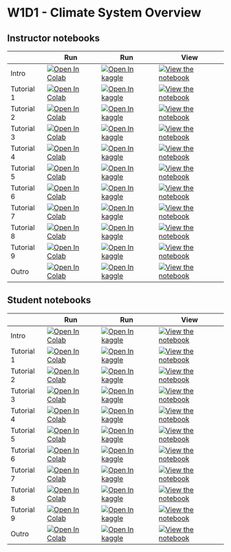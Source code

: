 # W1D1 - Climate System Overview

## Instructor notebooks

|   | Run | Run | View |
| - | --- | --- | ---- |
| Intro | [![Open In Colab](https://colab.research.google.com/assets/colab-badge.svg)](https://colab.research.google.com/github/neuromatch/climate-test-build/blob/main/tutorials/W1D1_ClimateSystemOverview/W1D1_Intro.ipynb) | [![Open In kaggle](https://kaggle.com/static/images/open-in-kaggle.svg)](https://kaggle.com/kernels/welcome?src=https://raw.githubusercontent.com/neuromatch/climate-test-build/main/tutorials/W1D1_ClimateSystemOverview/W1D1_Intro.ipynb) | [![View the notebook](https://img.shields.io/badge/render-nbviewer-orange.svg)](https://nbviewer.jupyter.org/github/neuromatch/climate-test-build/blob/main/tutorials/W1D1_ClimateSystemOverview/W1D1_Intro.ipynb?flush_cache=true) |
| Tutorial 1 | [![Open In Colab](https://colab.research.google.com/assets/colab-badge.svg)](https://colab.research.google.com/github/neuromatch/climate-test-build/blob/main/tutorials/W1D1_ClimateSystemOverview/instructor/W1D1_Tutorial1.ipynb) | [![Open In kaggle](https://kaggle.com/static/images/open-in-kaggle.svg)](https://kaggle.com/kernels/welcome?src=https://raw.githubusercontent.com/neuromatch/climate-test-build/main/tutorials/W1D1_ClimateSystemOverview/instructor/W1D1_Tutorial1.ipynb) | [![View the notebook](https://img.shields.io/badge/render-nbviewer-orange.svg)](https://nbviewer.jupyter.org/github/neuromatch/climate-test-build/blob/main/tutorials/W1D1_ClimateSystemOverview/instructor/W1D1_Tutorial1.ipynb?flush_cache=true) |
| Tutorial 2 | [![Open In Colab](https://colab.research.google.com/assets/colab-badge.svg)](https://colab.research.google.com/github/neuromatch/climate-test-build/blob/main/tutorials/W1D1_ClimateSystemOverview/instructor/W1D1_Tutorial2.ipynb) | [![Open In kaggle](https://kaggle.com/static/images/open-in-kaggle.svg)](https://kaggle.com/kernels/welcome?src=https://raw.githubusercontent.com/neuromatch/climate-test-build/main/tutorials/W1D1_ClimateSystemOverview/instructor/W1D1_Tutorial2.ipynb) | [![View the notebook](https://img.shields.io/badge/render-nbviewer-orange.svg)](https://nbviewer.jupyter.org/github/neuromatch/climate-test-build/blob/main/tutorials/W1D1_ClimateSystemOverview/instructor/W1D1_Tutorial2.ipynb?flush_cache=true) |
| Tutorial 3 | [![Open In Colab](https://colab.research.google.com/assets/colab-badge.svg)](https://colab.research.google.com/github/neuromatch/climate-test-build/blob/main/tutorials/W1D1_ClimateSystemOverview/instructor/W1D1_Tutorial3.ipynb) | [![Open In kaggle](https://kaggle.com/static/images/open-in-kaggle.svg)](https://kaggle.com/kernels/welcome?src=https://raw.githubusercontent.com/neuromatch/climate-test-build/main/tutorials/W1D1_ClimateSystemOverview/instructor/W1D1_Tutorial3.ipynb) | [![View the notebook](https://img.shields.io/badge/render-nbviewer-orange.svg)](https://nbviewer.jupyter.org/github/neuromatch/climate-test-build/blob/main/tutorials/W1D1_ClimateSystemOverview/instructor/W1D1_Tutorial3.ipynb?flush_cache=true) |
| Tutorial 4 | [![Open In Colab](https://colab.research.google.com/assets/colab-badge.svg)](https://colab.research.google.com/github/neuromatch/climate-test-build/blob/main/tutorials/W1D1_ClimateSystemOverview/instructor/W1D1_Tutorial4.ipynb) | [![Open In kaggle](https://kaggle.com/static/images/open-in-kaggle.svg)](https://kaggle.com/kernels/welcome?src=https://raw.githubusercontent.com/neuromatch/climate-test-build/main/tutorials/W1D1_ClimateSystemOverview/instructor/W1D1_Tutorial4.ipynb) | [![View the notebook](https://img.shields.io/badge/render-nbviewer-orange.svg)](https://nbviewer.jupyter.org/github/neuromatch/climate-test-build/blob/main/tutorials/W1D1_ClimateSystemOverview/instructor/W1D1_Tutorial4.ipynb?flush_cache=true) |
| Tutorial 5 | [![Open In Colab](https://colab.research.google.com/assets/colab-badge.svg)](https://colab.research.google.com/github/neuromatch/climate-test-build/blob/main/tutorials/W1D1_ClimateSystemOverview/instructor/W1D1_Tutorial5.ipynb) | [![Open In kaggle](https://kaggle.com/static/images/open-in-kaggle.svg)](https://kaggle.com/kernels/welcome?src=https://raw.githubusercontent.com/neuromatch/climate-test-build/main/tutorials/W1D1_ClimateSystemOverview/instructor/W1D1_Tutorial5.ipynb) | [![View the notebook](https://img.shields.io/badge/render-nbviewer-orange.svg)](https://nbviewer.jupyter.org/github/neuromatch/climate-test-build/blob/main/tutorials/W1D1_ClimateSystemOverview/instructor/W1D1_Tutorial5.ipynb?flush_cache=true) |
| Tutorial 6 | [![Open In Colab](https://colab.research.google.com/assets/colab-badge.svg)](https://colab.research.google.com/github/neuromatch/climate-test-build/blob/main/tutorials/W1D1_ClimateSystemOverview/instructor/W1D1_Tutorial6.ipynb) | [![Open In kaggle](https://kaggle.com/static/images/open-in-kaggle.svg)](https://kaggle.com/kernels/welcome?src=https://raw.githubusercontent.com/neuromatch/climate-test-build/main/tutorials/W1D1_ClimateSystemOverview/instructor/W1D1_Tutorial6.ipynb) | [![View the notebook](https://img.shields.io/badge/render-nbviewer-orange.svg)](https://nbviewer.jupyter.org/github/neuromatch/climate-test-build/blob/main/tutorials/W1D1_ClimateSystemOverview/instructor/W1D1_Tutorial6.ipynb?flush_cache=true) |
| Tutorial 7 | [![Open In Colab](https://colab.research.google.com/assets/colab-badge.svg)](https://colab.research.google.com/github/neuromatch/climate-test-build/blob/main/tutorials/W1D1_ClimateSystemOverview/instructor/W1D1_Tutorial7.ipynb) | [![Open In kaggle](https://kaggle.com/static/images/open-in-kaggle.svg)](https://kaggle.com/kernels/welcome?src=https://raw.githubusercontent.com/neuromatch/climate-test-build/main/tutorials/W1D1_ClimateSystemOverview/instructor/W1D1_Tutorial7.ipynb) | [![View the notebook](https://img.shields.io/badge/render-nbviewer-orange.svg)](https://nbviewer.jupyter.org/github/neuromatch/climate-test-build/blob/main/tutorials/W1D1_ClimateSystemOverview/instructor/W1D1_Tutorial7.ipynb?flush_cache=true) |
| Tutorial 8 | [![Open In Colab](https://colab.research.google.com/assets/colab-badge.svg)](https://colab.research.google.com/github/neuromatch/climate-test-build/blob/main/tutorials/W1D1_ClimateSystemOverview/instructor/W1D1_Tutorial8.ipynb) | [![Open In kaggle](https://kaggle.com/static/images/open-in-kaggle.svg)](https://kaggle.com/kernels/welcome?src=https://raw.githubusercontent.com/neuromatch/climate-test-build/main/tutorials/W1D1_ClimateSystemOverview/instructor/W1D1_Tutorial8.ipynb) | [![View the notebook](https://img.shields.io/badge/render-nbviewer-orange.svg)](https://nbviewer.jupyter.org/github/neuromatch/climate-test-build/blob/main/tutorials/W1D1_ClimateSystemOverview/instructor/W1D1_Tutorial8.ipynb?flush_cache=true) |
| Tutorial 9 | [![Open In Colab](https://colab.research.google.com/assets/colab-badge.svg)](https://colab.research.google.com/github/neuromatch/climate-test-build/blob/main/tutorials/W1D1_ClimateSystemOverview/instructor/W1D1_Tutorial9.ipynb) | [![Open In kaggle](https://kaggle.com/static/images/open-in-kaggle.svg)](https://kaggle.com/kernels/welcome?src=https://raw.githubusercontent.com/neuromatch/climate-test-build/main/tutorials/W1D1_ClimateSystemOverview/instructor/W1D1_Tutorial9.ipynb) | [![View the notebook](https://img.shields.io/badge/render-nbviewer-orange.svg)](https://nbviewer.jupyter.org/github/neuromatch/climate-test-build/blob/main/tutorials/W1D1_ClimateSystemOverview/instructor/W1D1_Tutorial9.ipynb?flush_cache=true) |
| Outro | [![Open In Colab](https://colab.research.google.com/assets/colab-badge.svg)](https://colab.research.google.com/github/neuromatch/climate-test-build/blob/main/tutorials/W1D1_ClimateSystemOverview/W1D1_Outro.ipynb) | [![Open In kaggle](https://kaggle.com/static/images/open-in-kaggle.svg)](https://kaggle.com/kernels/welcome?src=https://raw.githubusercontent.com/neuromatch/climate-test-build/main/tutorials/W1D1_ClimateSystemOverview/W1D1_Outro.ipynb) | [![View the notebook](https://img.shields.io/badge/render-nbviewer-orange.svg)](https://nbviewer.jupyter.org/github/neuromatch/climate-test-build/blob/main/tutorials/W1D1_ClimateSystemOverview/W1D1_Outro.ipynb?flush_cache=true) |


## Student notebooks

|   | Run | Run | View |
| - | --- | --- | ---- |
| Intro | [![Open In Colab](https://colab.research.google.com/assets/colab-badge.svg)](https://colab.research.google.com/github/neuromatch/climate-test-build/blob/main/tutorials/W1D1_ClimateSystemOverview/W1D1_Intro.ipynb) | [![Open In kaggle](https://kaggle.com/static/images/open-in-kaggle.svg)](https://kaggle.com/kernels/welcome?src=https://raw.githubusercontent.com/neuromatch/climate-test-build/main/tutorials/W1D1_ClimateSystemOverview/W1D1_Intro.ipynb) | [![View the notebook](https://img.shields.io/badge/render-nbviewer-orange.svg)](https://nbviewer.jupyter.org/github/neuromatch/climate-test-build/blob/main/tutorials/W1D1_ClimateSystemOverview/W1D1_Intro.ipynb?flush_cache=true) |
| Tutorial 1 | [![Open In Colab](https://colab.research.google.com/assets/colab-badge.svg)](https://colab.research.google.com/github/neuromatch/climate-test-build/blob/main/tutorials/W1D1_ClimateSystemOverview/student/W1D1_Tutorial1.ipynb) | [![Open In kaggle](https://kaggle.com/static/images/open-in-kaggle.svg)](https://kaggle.com/kernels/welcome?src=https://raw.githubusercontent.com/neuromatch/climate-test-build/main/tutorials/W1D1_ClimateSystemOverview/student/W1D1_Tutorial1.ipynb) | [![View the notebook](https://img.shields.io/badge/render-nbviewer-orange.svg)](https://nbviewer.jupyter.org/github/neuromatch/climate-test-build/blob/main/tutorials/W1D1_ClimateSystemOverview/student/W1D1_Tutorial1.ipynb?flush_cache=true) |
| Tutorial 2 | [![Open In Colab](https://colab.research.google.com/assets/colab-badge.svg)](https://colab.research.google.com/github/neuromatch/climate-test-build/blob/main/tutorials/W1D1_ClimateSystemOverview/student/W1D1_Tutorial2.ipynb) | [![Open In kaggle](https://kaggle.com/static/images/open-in-kaggle.svg)](https://kaggle.com/kernels/welcome?src=https://raw.githubusercontent.com/neuromatch/climate-test-build/main/tutorials/W1D1_ClimateSystemOverview/student/W1D1_Tutorial2.ipynb) | [![View the notebook](https://img.shields.io/badge/render-nbviewer-orange.svg)](https://nbviewer.jupyter.org/github/neuromatch/climate-test-build/blob/main/tutorials/W1D1_ClimateSystemOverview/student/W1D1_Tutorial2.ipynb?flush_cache=true) |
| Tutorial 3 | [![Open In Colab](https://colab.research.google.com/assets/colab-badge.svg)](https://colab.research.google.com/github/neuromatch/climate-test-build/blob/main/tutorials/W1D1_ClimateSystemOverview/student/W1D1_Tutorial3.ipynb) | [![Open In kaggle](https://kaggle.com/static/images/open-in-kaggle.svg)](https://kaggle.com/kernels/welcome?src=https://raw.githubusercontent.com/neuromatch/climate-test-build/main/tutorials/W1D1_ClimateSystemOverview/student/W1D1_Tutorial3.ipynb) | [![View the notebook](https://img.shields.io/badge/render-nbviewer-orange.svg)](https://nbviewer.jupyter.org/github/neuromatch/climate-test-build/blob/main/tutorials/W1D1_ClimateSystemOverview/student/W1D1_Tutorial3.ipynb?flush_cache=true) |
| Tutorial 4 | [![Open In Colab](https://colab.research.google.com/assets/colab-badge.svg)](https://colab.research.google.com/github/neuromatch/climate-test-build/blob/main/tutorials/W1D1_ClimateSystemOverview/student/W1D1_Tutorial4.ipynb) | [![Open In kaggle](https://kaggle.com/static/images/open-in-kaggle.svg)](https://kaggle.com/kernels/welcome?src=https://raw.githubusercontent.com/neuromatch/climate-test-build/main/tutorials/W1D1_ClimateSystemOverview/student/W1D1_Tutorial4.ipynb) | [![View the notebook](https://img.shields.io/badge/render-nbviewer-orange.svg)](https://nbviewer.jupyter.org/github/neuromatch/climate-test-build/blob/main/tutorials/W1D1_ClimateSystemOverview/student/W1D1_Tutorial4.ipynb?flush_cache=true) |
| Tutorial 5 | [![Open In Colab](https://colab.research.google.com/assets/colab-badge.svg)](https://colab.research.google.com/github/neuromatch/climate-test-build/blob/main/tutorials/W1D1_ClimateSystemOverview/student/W1D1_Tutorial5.ipynb) | [![Open In kaggle](https://kaggle.com/static/images/open-in-kaggle.svg)](https://kaggle.com/kernels/welcome?src=https://raw.githubusercontent.com/neuromatch/climate-test-build/main/tutorials/W1D1_ClimateSystemOverview/student/W1D1_Tutorial5.ipynb) | [![View the notebook](https://img.shields.io/badge/render-nbviewer-orange.svg)](https://nbviewer.jupyter.org/github/neuromatch/climate-test-build/blob/main/tutorials/W1D1_ClimateSystemOverview/student/W1D1_Tutorial5.ipynb?flush_cache=true) |
| Tutorial 6 | [![Open In Colab](https://colab.research.google.com/assets/colab-badge.svg)](https://colab.research.google.com/github/neuromatch/climate-test-build/blob/main/tutorials/W1D1_ClimateSystemOverview/student/W1D1_Tutorial6.ipynb) | [![Open In kaggle](https://kaggle.com/static/images/open-in-kaggle.svg)](https://kaggle.com/kernels/welcome?src=https://raw.githubusercontent.com/neuromatch/climate-test-build/main/tutorials/W1D1_ClimateSystemOverview/student/W1D1_Tutorial6.ipynb) | [![View the notebook](https://img.shields.io/badge/render-nbviewer-orange.svg)](https://nbviewer.jupyter.org/github/neuromatch/climate-test-build/blob/main/tutorials/W1D1_ClimateSystemOverview/student/W1D1_Tutorial6.ipynb?flush_cache=true) |
| Tutorial 7 | [![Open In Colab](https://colab.research.google.com/assets/colab-badge.svg)](https://colab.research.google.com/github/neuromatch/climate-test-build/blob/main/tutorials/W1D1_ClimateSystemOverview/student/W1D1_Tutorial7.ipynb) | [![Open In kaggle](https://kaggle.com/static/images/open-in-kaggle.svg)](https://kaggle.com/kernels/welcome?src=https://raw.githubusercontent.com/neuromatch/climate-test-build/main/tutorials/W1D1_ClimateSystemOverview/student/W1D1_Tutorial7.ipynb) | [![View the notebook](https://img.shields.io/badge/render-nbviewer-orange.svg)](https://nbviewer.jupyter.org/github/neuromatch/climate-test-build/blob/main/tutorials/W1D1_ClimateSystemOverview/student/W1D1_Tutorial7.ipynb?flush_cache=true) |
| Tutorial 8 | [![Open In Colab](https://colab.research.google.com/assets/colab-badge.svg)](https://colab.research.google.com/github/neuromatch/climate-test-build/blob/main/tutorials/W1D1_ClimateSystemOverview/student/W1D1_Tutorial8.ipynb) | [![Open In kaggle](https://kaggle.com/static/images/open-in-kaggle.svg)](https://kaggle.com/kernels/welcome?src=https://raw.githubusercontent.com/neuromatch/climate-test-build/main/tutorials/W1D1_ClimateSystemOverview/student/W1D1_Tutorial8.ipynb) | [![View the notebook](https://img.shields.io/badge/render-nbviewer-orange.svg)](https://nbviewer.jupyter.org/github/neuromatch/climate-test-build/blob/main/tutorials/W1D1_ClimateSystemOverview/student/W1D1_Tutorial8.ipynb?flush_cache=true) |
| Tutorial 9 | [![Open In Colab](https://colab.research.google.com/assets/colab-badge.svg)](https://colab.research.google.com/github/neuromatch/climate-test-build/blob/main/tutorials/W1D1_ClimateSystemOverview/student/W1D1_Tutorial9.ipynb) | [![Open In kaggle](https://kaggle.com/static/images/open-in-kaggle.svg)](https://kaggle.com/kernels/welcome?src=https://raw.githubusercontent.com/neuromatch/climate-test-build/main/tutorials/W1D1_ClimateSystemOverview/student/W1D1_Tutorial9.ipynb) | [![View the notebook](https://img.shields.io/badge/render-nbviewer-orange.svg)](https://nbviewer.jupyter.org/github/neuromatch/climate-test-build/blob/main/tutorials/W1D1_ClimateSystemOverview/student/W1D1_Tutorial9.ipynb?flush_cache=true) |
| Outro | [![Open In Colab](https://colab.research.google.com/assets/colab-badge.svg)](https://colab.research.google.com/github/neuromatch/climate-test-build/blob/main/tutorials/W1D1_ClimateSystemOverview/W1D1_Outro.ipynb) | [![Open In kaggle](https://kaggle.com/static/images/open-in-kaggle.svg)](https://kaggle.com/kernels/welcome?src=https://raw.githubusercontent.com/neuromatch/climate-test-build/main/tutorials/W1D1_ClimateSystemOverview/W1D1_Outro.ipynb) | [![View the notebook](https://img.shields.io/badge/render-nbviewer-orange.svg)](https://nbviewer.jupyter.org/github/neuromatch/climate-test-build/blob/main/tutorials/W1D1_ClimateSystemOverview/W1D1_Outro.ipynb?flush_cache=true) |

